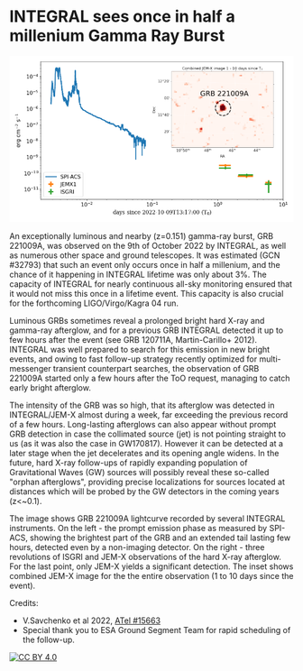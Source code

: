 # INTEGRAL sees once in half a millenium Gamma Ray Burst

![](composite-light-total_3p.png)

An exceptionally luminous and nearby (z=0.151) gamma-ray burst, GRB 221009A, was observed on the 9th of October 2022 by INTEGRAL, as well as numerous other space and ground telescopes. It was estimated (GCN #32793) that such an event only occurs once in half a millenium, and the chance of it happening in INTEGRAL lifetime was only about 3%. 
The capacity of INTEGRAL for nearly continuous all-sky monitoring ensured that it would not miss this once in a lifetime event. This capacity is also crucial for the forthcoming LIGO/Virgo/Kagra 04 run.

Luminous GRBs sometimes reveal a prolonged bright hard X-ray and gamma-ray afterglow, and for a previous GRB INTEGRAL detected it up to few hours after the event (see GRB 120711A, Martin-Carillo+ 2012). INTEGRAL was well prepared to search for this emission in new bright events, and owing to fast follow-up strategy recently optimized for multi-messenger transient counterpart searches, the observation of GRB 221009A started only a few hours after the ToO request, managing to catch early bright afterglow.

The intensity of the GRB was so high, that its afterglow was detected in INTEGRAL/JEM-X almost during a week, far exceeding the previous record of a few hours. Long-lasting afterglows can also appear without prompt GRB detection in case the collimated source (jet) is not pointing straight to us (as it was also the case in GW170817). However it can be detected at a later stage when the jet decelerates and its opening angle widens. In the future, hard X-ray follow-ups of rapidly expanding population of Gravitational Waves (GW) sources will possibly reveal these so-called "orphan afterglows", providing precise localizations for sources located at distances which will be probed by the GW detectors in the coming years (z<~0.1).



The image shows GRB 221009A lightcurve recorded by several INTEGRAL instruments. On the left - the prompt emission phase as measured by SPI-ACS, showing the brightest part of the GRB and an extended tail lasting few hours, detected even by a non-imaging detector. On the right - three revolutions of ISGRI and JEM-X observations of the hard X-ray afterglow. For the last point, only JEM-X yields a significant detection. The inset shows combined JEM-X image for the the entire observation (1 to 10 days since the event). 



Credits: 
* V.Savchenko et al 2022, [ATel #15663](https://www.astronomerstelegram.org/?read=15663) 
* Special thank you to ESA Ground Segment Team for rapid scheduling of the follow-up.



[![CC BY 4.0][cc-by-shield]][cc-by]

[cc-by]: http://creativecommons.org/licenses/by/4.0/
[cc-by-image]: https://i.creativecommons.org/l/by/4.0/88x31.png
[cc-by-shield]: https://img.shields.io/badge/License-CC%20BY%204.0-lightgrey.svg
